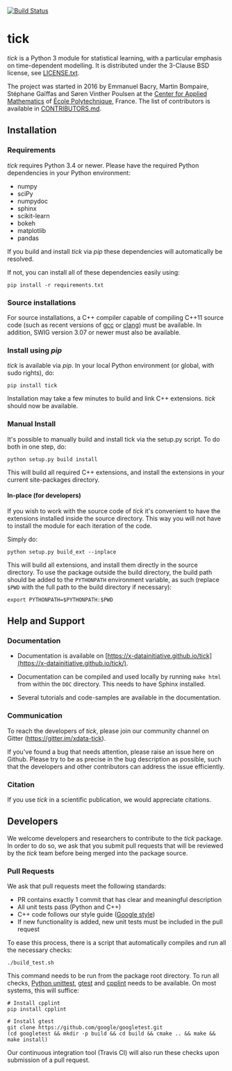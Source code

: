
[![Build Status](https://travis-ci.com/X-DataInitiative/tick.svg?token=sQJ9HAvgQkqM6Z5CF631&branch=dev)](https://travis-ci.com/X-DataInitiative/tick)

# tick

_tick_ is a Python 3 module for statistical learning, with a particular emphasis on time-dependent modelling. It is distributed under the 3-Clause BSD license, see [LICENSE.txt](LICENSE.txt).

The project was started in 2016 by Emmanuel Bacry, Martin Bompaire, Stéphane Gaïffas and Søren Vinther Poulsen at the [Center for Applied Mathematics](http://www.cmap.polytechnique.fr/) of [École Polytechnique](https://www.polytechnique.edu), France.
The list of contributors is available in [CONTRIBUTORS.md](CONTRIBUTORS.md).

## Installation

### Requirements

_tick_ requires Python 3.4 or newer. Please have the required Python dependencies in your Python environment:

- numpy
- sciPy
- numpydoc
- sphinx
- scikit-learn
- bokeh
- matplotlib
- pandas

If you build and install _tick_ via _pip_ these dependencies will automatically be resolved.

If not, you can install all of these dependencies easily using:

    pip install -r requirements.txt

### Source installations

For source installations, a C++ compiler capable of compiling C++11 source code (such as recent versions of [gcc](https://gcc.gnu.org/) or [clang](https://clang.llvm.org/)) must be available.
In addition, SWIG version 3.07 or newer must also be available.

### Install using _pip_

_tick_ is available via _pip_. In your local Python environment (or global, with sudo rights), do:

    pip install tick

Installation may take a few minutes to build and link C++ extensions. _tick_ should now be available.

### Manual Install

It's possible to manually build and install tick via the setup.py script. To do both in one step, do:

    python setup.py build install

This will build all required C++ extensions, and install the extensions in your current site-packages directory.

#### In-place (for developers)

If you wish to work with the source code of _tick_ it's convenient to have the extensions installed inside the source directory.
This way you will not have to install the module for each iteration of the code.

Simply do:

    python setup.py build_ext --inplace

This will build all extensions, and install them directly in the source directory. To use the package outside the build directory, the build path should be added to the `PYTHONPATH` environment variable, as such (replace `$PWD` with the full path to the build directory if necessary):

    export PYTHONPATH=$PYTHONPATH:$PWD

## Help and Support

### Documentation

- Documentation is available on [https://x-datainitiative.github.io/tick](https://x-datainitiative.github.io/tick/).

- Documentation can be compiled and used locally by running `make html` from within the `DOC` directory. This needs to have Sphinx installed.

- Several tutorials and code-samples are available in the documentation.
 
### Communication

To reach the developers of _tick_, please join our community channel on Gitter (https://gitter.im/xdata-tick).

If you've found a bug that needs attention, please raise an issue here on Github.
Please try to be as precise in the bug description as possible, such that the developers and other contributors can address the issue efficiently.

### Citation

If you use _tick_ in a scientific publication, we would appreciate citations.

## Developers

We welcome developers and researchers to contribute to the _tick_ package. In order to do so, we ask that you submit pull requests that will be reviewed by the _tick_ team before being merged into the package source.

### Pull Requests

We ask that pull requests meet the following standards:

- PR contains exactly 1 commit that has clear and meaningful description
- All unit tests pass (Python and C++)
- C++ code follows our style guide ([Google style](https://google.github.io/styleguide/cppguide.html))
- If new functionality is added, new unit tests must be included in the pull request

To ease this process, there is a script that automatically compiles and run all the necessary checks:

    ./build_test.sh

This command needs to be run from the package root directory.
To run all checks, [Python unittest](https://docs.python.org/3/library/unittest.html), [gtest](https://github.com/google/googletest) and [cpplint](https://pypi.python.org/pypi/cpplint) needs to be available. On most systems, this will suffice:

    # Install cpplint
    pip install cpplint

    # Install gtest
    git clone https://github.com/google/googletest.git
    (cd googletest && mkdir -p build && cd build && cmake .. && make && make install)

Our continuous integration tool (Travis CI) will also run these checks upon submission of a pull request.
